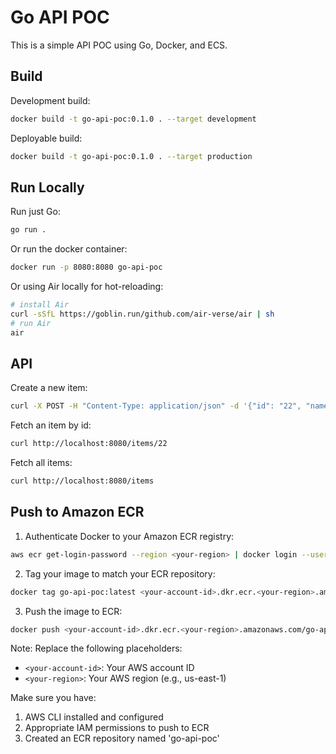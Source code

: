 # Go API POC

This is a simple API POC using Go, Docker, and ECS.

## Build

Development build:
```bash
docker build -t go-api-poc:0.1.0 . --target development
```

Deployable build:
```bash
docker build -t go-api-poc:0.1.0 . --target production
```

## Run Locally

Run just Go:
```bash
go run .
```

Or run the docker container:
```bash
docker run -p 8080:8080 go-api-poc
```

Or using Air locally for hot-reloading:
```bash
# install Air
curl -sSfL https://goblin.run/github.com/air-verse/air | sh
# run Air
air
```

## API

Create a new item:
```bash
curl -X POST -H "Content-Type: application/json" -d '{"id": "22", "name": "🔮"}' http://localhost:8080/items
```

Fetch an item by id:
```bash
curl http://localhost:8080/items/22
```

Fetch all items:
```bash
curl http://localhost:8080/items
```

## Push to Amazon ECR

1. Authenticate Docker to your Amazon ECR registry:
```bash
aws ecr get-login-password --region <your-region> | docker login --username AWS --password-stdin <your-account-id>.dkr.ecr.<your-region>.amazonaws.com
```

2. Tag your image to match your ECR repository:
```bash
docker tag go-api-poc:latest <your-account-id>.dkr.ecr.<your-region>.amazonaws.com/go-api-poc:latest
```

3. Push the image to ECR:
```bash
docker push <your-account-id>.dkr.ecr.<your-region>.amazonaws.com/go-api-poc:latest
```

Note: Replace the following placeholders:
- `<your-account-id>`: Your AWS account ID
- `<your-region>`: Your AWS region (e.g., us-east-1)

Make sure you have:
1. AWS CLI installed and configured
2. Appropriate IAM permissions to push to ECR
3. Created an ECR repository named 'go-api-poc'


